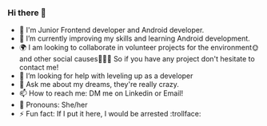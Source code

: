 ### Hi there 👋

- 🔭 I'm Junior Frontend developer and Android developer.
- 🧠 I’m currently improving my skills and learning Android development.
- 🌍 I am looking to collaborate in volunteer projects for the environment🌞 and other social causes🧑‍🤝‍🧑 So if you have any project don't hesitate to contact me! 
- 🤔 I’m looking for help with leveling up as a developer 
- 🎈 Ask me about my dreams, they're really crazy.
- 📫 How to reach me: DM me on Linkedin or Email! 
- 👧 Pronouns: She/her
- ⚡ Fun fact: If I put it here, I would be arrested :trollface:
